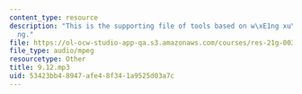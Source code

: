 ```yaml
---
content_type: resource
description: "This is the supporting file of tools based on w\xE1ng xu\xE9y\u012B\
  ng."
file: https://ol-ocw-studio-app-qa.s3.amazonaws.com/courses/res-21g-003-learning-chinese-a-foundation-course-in-mandarin-spring-2011/53423bb48947afe48f341a9525d03a7c_9.12.mp3
file_type: audio/mpeg
resourcetype: Other
title: 9.12.mp3
uid: 53423bb4-8947-afe4-8f34-1a9525d03a7c
---
```

